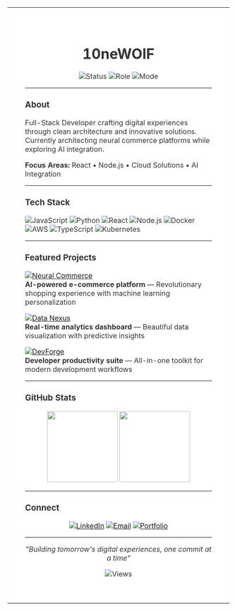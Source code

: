 <table>
<tr>
<td bgcolor="#FFFFFF" style="padding: 40px; color: #333333;">

<div align="center">

# **10neWOlF**

![Status](https://img.shields.io/badge/Status-Online-28A745?style=flat&labelColor=FFFFFF&color=28A745)
![Role](https://img.shields.io/badge/Role-Full--Stack%20Developer-007BFF?style=flat&labelColor=FFFFFF&color=007BFF)
![Mode](https://img.shields.io/badge/Mode-Building-DC3545?style=flat&labelColor=FFFFFF&color=DC3545)

</div>

---

### **About**

Full-Stack Developer crafting digital experiences through clean architecture and innovative solutions. Currently architecting neural commerce platforms while exploring AI integration.

**Focus Areas:** React • Node.js • Cloud Solutions • AI Integration

---

### **Tech Stack**

![JavaScript](https://img.shields.io/badge/JavaScript-F7DF1E?style=flat&logo=javascript&logoColor=black&labelColor=FFFFFF)
![Python](https://img.shields.io/badge/Python-3776AB?style=flat&logo=python&logoColor=white&labelColor=FFFFFF)
![React](https://img.shields.io/badge/React-61DAFB?style=flat&logo=react&logoColor=black&labelColor=FFFFFF)
![Node.js](https://img.shields.io/badge/Node.js-339933?style=flat&logo=node.js&logoColor=white&labelColor=FFFFFF)
![Docker](https://img.shields.io/badge/Docker-2496ED?style=flat&logo=docker&logoColor=white&labelColor=FFFFFF)
![AWS](https://img.shields.io/badge/AWS-232F3E?style=flat&logo=amazon-aws&logoColor=white&labelColor=FFFFFF)
![TypeScript](https://img.shields.io/badge/TypeScript-3178C6?style=flat&logo=typescript&logoColor=white&labelColor=FFFFFF)
![Kubernetes](https://img.shields.io/badge/Kubernetes-326CE5?style=flat&logo=kubernetes&logoColor=white&labelColor=FFFFFF)

---

### **Featured Projects**

[![Neural Commerce](https://img.shields.io/badge/Neural_Commerce-Live_Production-28A745?style=flat&logo=shopify&logoColor=white&labelColor=FFFFFF)](https://github.com/10neWOlF)  
**AI-powered e-commerce platform** — Revolutionary shopping experience with machine learning personalization

[![Data Nexus](https://img.shields.io/badge/Data_Nexus-Active_Development-FFC107?style=flat&logo=chartdotjs&logoColor=black&labelColor=FFFFFF)](https://github.com/10neWOlF)  
**Real-time analytics dashboard** — Beautiful data visualization with predictive insights

[![DevForge](https://img.shields.io/badge/DevForge-Beta_Testing-6F42C1?style=flat&logo=tools&logoColor=white&labelColor=FFFFFF)](https://github.com/10neWOlF)  
**Developer productivity suite** — All-in-one toolkit for modern development workflows

---

### **GitHub Stats**

<div align="center">

<img src="https://github-readme-stats.vercel.app/api?username=10neWOlF&show_icons=true&theme=default&hide_border=true&bg_color=FFFFFF&title_color=212529&text_color=495057&icon_color=007BFF" height="160" />

<img src="https://github-readme-streak-stats.herokuapp.com/?user=10neWOlF&theme=default&hide_border=true&bg_color=FFFFFF" height="160" />

</div>

---

### **Connect**

<div align="center">

[![LinkedIn](https://img.shields.io/badge/LinkedIn-0A66C2?style=flat&logo=linkedin&logoColor=white&labelColor=FFFFFF)](https://linkedin.com/in/10newolf)
[![Email](https://img.shields.io/badge/Email-EA4335?style=flat&logo=gmail&logoColor=white&labelColor=FFFFFF)](mailto:contact@10newolf.dev)
[![Portfolio](https://img.shields.io/badge/Portfolio-212529?style=flat&logo=firefox&logoColor=white&labelColor=FFFFFF)](https://10newolf.dev)

</div>

---

<div align="center">

*"Building tomorrow's digital experiences, one commit at a time"*

![Views](https://komarev.com/ghpvc/?username=10neWOlF&color=007BFF&style=flat&label=Profile%20Views&labelColor=FFFFFF)

</div>

</td>
</tr>
</table>
